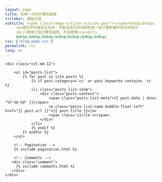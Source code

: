 ```yaml
---
layout: page
title: 实用一点的计算机组成
titlebar: 通俗计组
subtitle: <span class="mega-octicon octicon-gear"></span>&nbsp;&nbsp;
     <a>因为平时装机比较多，可能会去花时间研究多一些计算机硬件相关的知识
     <br/>简单介绍计算机组成，不谈原理</a><br/>
     &nbsp;&nbsp;&nbsp;&nbsp;&nbsp;&nbsp;&nbsp; 
css: ['blog-page.css']
permalink: /cc
lang: en
---
```


<div class="row">

    <div class="col-md-12">

        <ul id="posts-list">
            {% for post in site.posts %}
                {% if post.category=='cc' or post.keywords contains 'cc' %}
                <li class="posts-list-item">
                    <div class="posts-content">
                        <span class="posts-list-meta">{{ post.date | date: "%Y-%m-%d" }}</span>
                        <a class="posts-list-name bubble-float-left" href="{{ post.url }}">{{ post.title }}</a>
                        <span class='circle'></span>
                    </div>
                </li>
                {% endif %}
            {% endfor %}
        </ul> 

        <!-- Pagination -->
        {% include pagination.html %}

        <!-- Comments -->
       <div class="comment">
         {% include comments.html %}
       </div>
    </div>

</div>
<script>
    $(document).ready(function(){

        // Enable bootstrap tooltip
        $("body").tooltip({ selector: '[data-toggle=tooltip]' });

    });
</script>